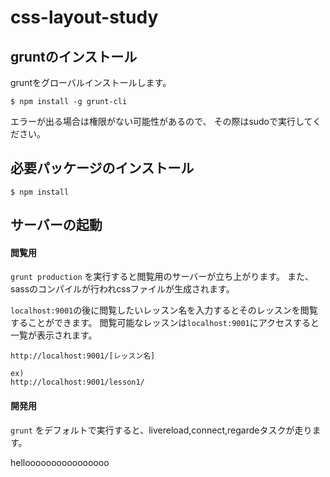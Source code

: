 css-layout-study
================

## gruntのインストール
gruntをグローバルインストールします。

```
$ npm install -g grunt-cli
```
エラーが出る場合は権限がない可能性があるので、
その際はsudoで実行してください。

## 必要パッケージのインストール

```
$ npm install
```

## サーバーの起動
#### 閲覧用
`grunt production` を実行すると閲覧用のサーバーが立ち上がります。
また、sassのコンパイルが行われcssファイルが生成されます。

`localhost:9001`の後に閲覧したいレッスン名を入力するとそのレッスンを閲覧することができます。
閲覧可能なレッスンは`localhost:9001`にアクセスすると一覧が表示されます。

```
http://localhost:9001/[レッスン名]

ex)
http://localhost:9001/lesson1/
```

#### 開発用
`grunt` をデフォルトで実行すると、livereload,connect,regardeタスクが走ります。






helloooooooooooooooo